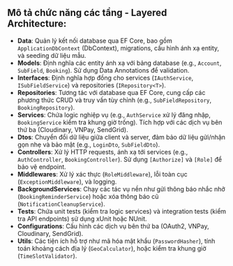 ## Mô tả chức năng các tầng - Layered Architecture:

- **Data**: Quản lý kết nối database qua EF Core, bao gồm `ApplicationDbContext` (DbContext), migrations, cấu hình ánh xạ entity, và seeding dữ liệu mẫu.
- **Models**: Định nghĩa các entity ánh xạ với bảng database (e.g., `Account`, `SubField`, `Booking`). Sử dụng Data Annotations để validation.
- **Interfaces**: Định nghĩa hợp đồng cho services (`IAuthService`, `ISubFieldService`) và repositories (`IRepository<T>`).
- **Repositories**: Tương tác với database qua EF Core, cung cấp các phương thức CRUD và truy vấn tùy chỉnh (e.g., `SubFieldRepository`, `BookingRepository`).
- **Services**: Chứa logic nghiệp vụ (e.g., `AuthService` xử lý đăng nhập, `BookingService` kiểm tra khung giờ trống). Tích hợp với các dịch vụ bên thứ ba (Cloudinary, VNPay, SendGrid).
- **Dtos**: Chuyển đổi dữ liệu giữa client và server, đảm bảo dữ liệu gửi/nhận gọn nhẹ và bảo mật (e.g., `LoginDto`, `SubFieldDto`).
- **Controllers**: Xử lý HTTP requests, ánh xạ tới services (e.g., `AuthController`, `BookingController`). Sử dụng `[Authorize]` và `[Role]` để bảo vệ endpoint.
- **Middlewares**: Xử lý xác thực (`RoleMiddleware`), lỗi toàn cục (`ExceptionMiddleware`), và logging.
- **BackgroundServices**: Chạy các tác vụ nền như gửi thông báo nhắc nhở (`BookingReminderService`) hoặc xóa thông báo cũ (`NotificationCleanupService`).
- **Tests**: Chứa unit tests (kiểm tra logic services) và integration tests (kiểm tra API endpoints) sử dụng xUnit hoặc NUnit.
- **Configurations**: Cấu hình các dịch vụ bên thứ ba (OAuth2, VNPay, Cloudinary, SendGrid).
- **Utils**: Các tiện ích hỗ trợ như mã hóa mật khẩu (`PasswordHasher`), tính toán khoảng cách địa lý (`GeoCalculator`), hoặc kiểm tra khung giờ (`TimeSlotValidator`).

